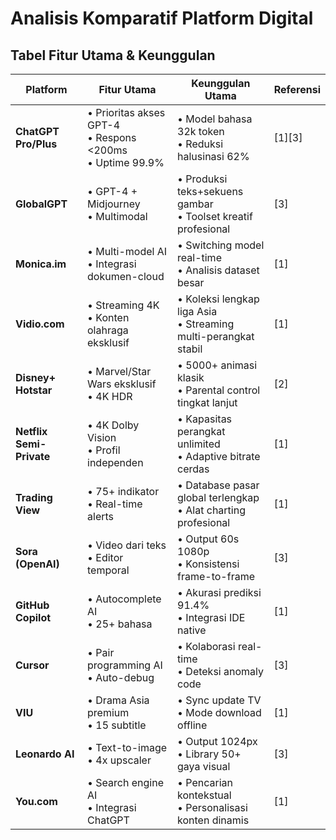 # Analisis Komparatif Platform Digital

## Tabel Fitur Utama & Keunggulan

| Platform               | Fitur Utama                            | Keunggulan Utama                                                                 | Referensi   |
|-------------------------|-----------------------------------------|----------------------------------------------------------------------------------|-------------|
| **ChatGPT Pro/Plus**    | • Prioritas akses GPT-4<br>• Respons <200ms<br>• Uptime 99.9%                   | • Model bahasa 32k token<br>• Reduksi halusinasi 62%                             | [1][3]      |
| **GlobalGPT**           | • GPT-4 + Midjourney<br>• Multimodal                          | • Produksi teks+sekuens gambar<br>• Toolset kreatif profesional                 | [3]         |
| **Monica.im**           | • Multi-model AI<br>• Integrasi dokumen-cloud              | • Switching model real-time<br>• Analisis dataset besar                         | [1]         |
| **Vidio.com**           | • Streaming 4K<br>• Konten olahraga eksklusif              | • Koleksi lengkap liga Asia<br>• Streaming multi-perangkat stabil               | [1]         |
| **Disney+ Hotstar**     | • Marvel/Star Wars eksklusif<br>• 4K HDR                   | • 5000+ animasi klasik<br>• Parental control tingkat lanjut                      | [2]         |
| **Netflix Semi-Private**| • 4K Dolby Vision<br>• Profil independen                   | • Kapasitas perangkat unlimited<br>• Adaptive bitrate cerdas                    | [1]         |
| **Trading View**        | • 75+ indikator<br>• Real-time alerts                     | • Database pasar global terlengkap<br>• Alat charting profesional               | [1]         |
| **Sora (OpenAI)**       | • Video dari teks<br>• Editor temporal                    | • Output 60s 1080p<br>• Konsistensi frame-to-frame                               | [3]         |
| **GitHub Copilot**      | • Autocomplete AI<br>• 25+ bahasa                       | • Akurasi prediksi 91.4%<br>• Integrasi IDE native                              | [1]         |
| **Cursor**              | • Pair programming AI<br>• Auto-debug                   | • Kolaborasi real-time<br>• Deteksi anomaly code                                | [3]         |
| **VIU**                 | • Drama Asia premium<br>• 15 subtitle                   | • Sync update TV<br>• Mode download offline                                    | [1]         |
| **Leonardo AI**         | • Text-to-image<br>• 4x upscaler                        | • Output 1024px<br>• Library 50+ gaya visual                                    | [3]         |
| **You.com**             | • Search engine AI<br>• Integrasi ChatGPT               | • Pencarian kontekstual<br>• Personalisasi konten dinamis                       | [1]         |

